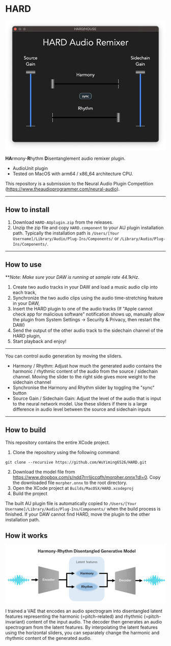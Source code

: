 # HARD
![HARD-UI](HARD-UI.png)

**HA**rmony-**R**hythm **D**isentanglement audio remixer plugin.
+ AudioUnit plugin
+ Tested on MacOS with arm64 / x86_64 architecture CPU.

This repository is a submission to the Neural Audio Plugin Competition (https://www.theaudioprogrammer.com/neural-audio).

---------

## How to install
1. Download `HARD-AUplugin.zip` from the releases.
2. Unzip the zip file and copy `HARD.component` to your AU plugin installation path. Typically the installation path is `/Users/[Your Username]/Library/Audio/Plug-Ins/Components/` or `/Library/Audio/Plug-Ins/Components/`.

--------

## How to use
***Note: Make sure your DAW is running at sample rate 44.1kHz.*
1. Create two audio tracks in your DAW and load a music audio clip into each track,
2. Synchronize the two audio clips using the audio time-stretching feature in your DAW,
3. Insert the HARD plugin to one of the audio tracks (If "Apple cannot check app for malicious software" notification shows up, manually allow the plugin from System Settings -> Security & Privacy, then restart the DAW)
4. Send the output of the other audio track to the sidechain channel of the HARD plugin,
5. Start playback and enjoy!

-------
You can control audio generation by moving the sliders.

+ Harmony / Rhythm: Adjust how much the generated audio contains the harmonic / rhythmic content of the audio from the source / sidechain channel. Moving the slider to the right side gives more weight to the sidechain channel
+ Synchronise the Harmony and Rhythm slider by toggling the "sync" button
+ Source Gain / Sidechain Gain: Adjust the level of the audio that is input to the neural network model. Use these sliders if there is a large difference in audio level between the source and sidechain inputs

-----

## How to build

This repository contains the entire XCode project. 

1. Clone the repository using the following command:
```
git clone --recursive https://github.com/WuYiming6526/HARD.git
```
2. Download the model file from https://www.dropbox.com/s/ndd7rrrljjccqfh/morpher.onnx?dl=0. Copy the downloaded file `morpher.onnx` to the root directory.
3. Open the XCode project at `Builds/MacOSX/HARD.xcodeproj`
4. Build the project

The built AU plugin file is automatically copied to `/Users/[Your Username]/Library/Audio/Plug-Ins/Components/` when the build process is finished. If your DAW cannot find HARD, move the plugin to the other installation path.


## How it works

![HARD-VAE](HARD-VAE.PNG)

I trained a VAE that encodes an audio spectrogram into disentangled latent features representing the harmonic (=pitch-related) and rhythmic (=pitch-invariant) content of the input audio. The decoder then generates an audio spectrogram from the latent features. By interpolating the latent features using the horizontal sliders, you can separately change the harmonic and rhythmic content of the generated audio.
